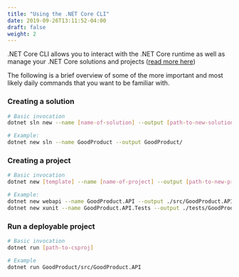 ```yaml
---
title: "Using the .NET Core CLI"
date: 2019-09-26T13:11:52-04:00
draft: false
weight: 2
---
```


.NET Core CLI allows you to interact with the .NET Core runtime
as well as manage your .NET Core solutions and projects ([read more here](./organizing-code.md))

The following is a brief overview of some of the more important and most likely daily commands that you want to
be familiar with.

### Creating a solution 

```bash
# Basic invocation
dotnet sln new --name [name-of-solution] --output [path-to-new-solution]

# Example:
dotnet new sln --name GoodProduct --output GoodProduct/
```

### Creating a project

```bash
# Basic invocation
dotnet new [template] --name [name-of-project] --output [path-to-new-project]

# Example:
dotnet new webapi --name GoodProduct.API --output ./src/GoodProduct.API
dotnet new xunit --name GoodProduct.API.Tests --output ./tests/GoodProduct.API.Tests
```

### Run a deployable project

```bash
# Basic invocation
dotnet run [path-to-csproj]

# Example
dotnet run GoodProduct/src/GoodProduct.API
```
